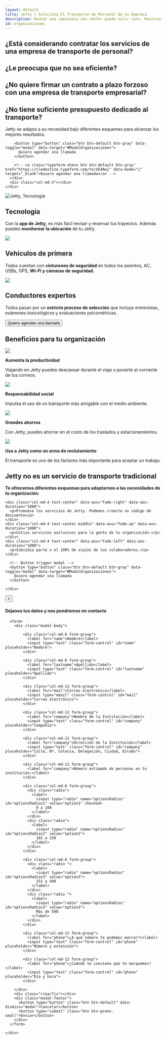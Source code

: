 ```yaml
---
layout: default
title: Jetty | Soluciona El Transporte de Personal de tu Empresa
description: Rentar una camioneta con chofer puede salir caro. Resolvemos tu transporte empresarial. Sin plazo forzoso ni presupuesto mínimo.
id: organizaciones
---
```


<div class="header-organizaciones">
  <div class="container header-content-organizaciones">
    <div class="row">
      <div class="col-md-9" data-aos="fade-left" data-aos-easing="ease-out-sine" data-aos-duration="1000">
        <div class="text-fadein text-organizaciones">
          <h2>¿Está considerando contratar los servicios de una empresa de transporte de personal?</h2>
          <h2>¿Le preocupa que no sea eficiente?</h2>
          <h2>¿No quiere firmar un contrato a plazo forzoso con una empresa de transporte empresarial?</h2>
          <h2>¿No tiene suficiente presupuesto dedicado al transporte?</h2>
        </div>
        <p class="lead">Jetty se adapta a su necesidad bajo diferentes esquemas para alcanzar los mejores resultados.</p>

        <button type="button" class="btn btn-default btn-gray" data-toggle="modal" data-target="#ModalOrganizaciones">
          Quiero agendar una llamada
        </button>

        <!-- <a class="typeform-share btn btn-default btn-gray" href="https://cledestino.typeform.com/to/XE4Rwj" data-mode="1" target="_blank">Quiero agendar una llamada</a> -->
      </div>
      <div class="col-md-3"></div>
    </div>
  </div>
</div>

<div class="container valor">
  <div class="row">
    <div class="col-md-4">
      <div class="text-center">
        <img src="img/icon-tecnologia.svg" alt="Jetty, Tecnología">
        <h2>Tecnología</h2>
      </div>
      <p>Con la <b>app de Jetty,</b> es más fácil revisar y reservar tus trayectos. Además puedes <b>monitorear la ubicación</b> de tu Jetty.</p>
    </div>
    <div class="col-md-4">
      <div class="text-center">
        <img src="img/icon-seguridad.svg">
        <h2>Vehículos de primera</h2>
      </div>
      <p>Todos cuentan con <b>cinturones de seguridad</b> en todos los asientos, AC, USBs, GPS, <b>Wi-Fi y cámaras de seguridad.</b></p>
    </div>
    <div class="col-md-4">
      <div class="text-center">
        <img src="img/icon-choferes.svg">
        <h2>Conductores expertos</h2>
      </div>
      <p>Todos pasan por un <b>estricto proceso de selección</b> que incluye entrevistas, exámenes toxicológicos y evaluaciones psicométricas.</p>
    </div>
    <div class="col-md-12 text-center">
      <button type="button" class="btn btn-default btn-gray" data-toggle="modal" data-target="#ModalOrganizaciones">
        Quiero agendar una llamada
      </button>
    </div>
  </div>
</div>

<div class="container porque-content">
  <div class="row">
    <div class="col-md-12 text-center porque-title" data-aos="fade-up">
      <h2>Beneficios para tu organización</h2>
    </div>
  </div>

  <div class="row cuatro-puntos">
    <div class="col-md-3 porque text-center" data-aos="fade-up" data-aos-duration="200">
      <img src="img/engrane.svg">
      <p><strong>Aumenta la productividad</strong></p>
      <p>Viajando en Jetty puedes descansar durante el viaje o ponerte al corriente de tus correos.</p>
    </div>
    <div class="col-md-3 porque text-center" data-aos="fade-up" data-aos-duration="300">
      <img src="img/mundo.svg">
      <p><strong>Responsabilidad social</strong></p>
      <p>Impulsa el uso de un transporte más amigable con el medio ambiente.</p>
    </div>
    <div class="col-md-3 porque text-center" data-aos="fade-up" data-aos-duration="400">
      <img src="img/alcancia.svg">
      <p><strong>Grandes ahorros</strong></p>
      <p>Con Jetty, puedes ahorrar en el costo de los traslados y estacionamientos.</p>
    </div>
    <div class="col-md-3 porque text-center" data-aos="fade-up" data-aos-duration="500">
      <img src="img/manos.svg">
      <p><strong>Usa a Jetty como un arma de reclutamiento</strong></p>
      <p>El transporte es uno de los factores más importante para aceptar un trabajo.</p>
    </div>
  </div>

  <div class="row tres-puntos">
    <div class="col-md-12 text-center tres-puntos-title" data-aos="fade-up" data-aos-duration="1000">
      <h2>Jetty no es un servicio de transporte tradicional</h2>
      <p class="lead">
        <b>Te ofrecemos diferentes esquemas para adaptarnos a las necesidades de tu organización:</b>
      </p>
    </div>

    <div class="col-md-4 text-center" data-aos="fade-right" data-aos-duration="1000">
      <p>Promueve los servicios de Jetty. Podemos crearte un código de descuento</p>
    </div>
    <div class="col-md-4 text-center middle" data-aos="fade-up" data-aos-duration="1000">
      <p>Cotiza servicios exclusivos para la gente de tu organización.</p>
    </div>
    <div class="col-md-4 text-center" data-aos="fade-left" data-aos-duration="1000">
      <p>Subsidia parte o el 100% de viajes de tus colaboradores.</p>
    </div>
  </div>

  <div class="row tres-puntos">
    <div class="col-md-12 text-center" data-aos="fade-up">

      <!-- Button trigger modal -->
      <button type="button" class="btn btn-default btn-gray" data-toggle="modal" data-target="#ModalOrganizaciones">
        Quiero agendar una llamada
      </button>

    </div>
  </div>

</div>

<!-- Modal Organizaciones -->
<div class="modal fade" id="ModalOrganizaciones" tabindex="-1" role="dialog" aria-labelledby="myModalLabel">
  <div class="modal-dialog" role="document">
    <div class="modal-content">
      <div class="modal-header">
        <button type="button" class="close" data-dismiss="modal" aria-label="Close"><span aria-hidden="true">&times;</span></button>
        <h4 class="modal-title" id="myModalLabel">Déjanos tus datos y nos pondremos en contacto</h4>
      </div>

      <form>
        <div class="modal-body">

            <div class="col-md-6 form-group">
              <label for="name">Nombre</label>
              <input type="text" class="form-control" id="name" placeholder="Nombre">
            </div>

            <div class="col-md-6 form-group">
              <label for="lastname">Apellido</label>
              <input type="text" class="form-control" id="lastname" placeholder="Apellido">
            </div>

            <div class="col-md-12 form-group">
              <label for="mail">Correo electrónico</label>
              <input type="email" class="form-control" id="mail" placeholder="Correo electrónico">
            </div>

            <div class="col-md-12 form-group">
              <label for="company">Nombre de la Institución</label>
              <input type="text" class="form-control" id="company" placeholder="Compañía">
            </div>

            <div class="col-md-12 form-group">
              <label for="company">Dirección de la Institución</label>
              <input type="text" class="form-control" id="company" placeholder="Calle, Nº, Colonia, Delegación, Ciudad, Estado">
            </div>

            <div class="col-md-12 form-group">
              <label for="company">Número estimado de personas en tu institución:</label>
            </div>

            <div class="col-md-6 form-group">
              <div class="radio">
                <label>
                  <input type="radio" name="optionsRadios" id="optionsRadios1" value="option1" checked>
                  0 a 100
                </label>
              </div>
              <div class="radio">
                <label>
                  <input type="radio" name="optionsRadios" id="optionsRadios2" value="option2">
                  101 a 250
                </label>
              </div>
            </div>

            <div class="col-md-6 form-group">
              <div class="radio ">
                <label>
                  <input type="radio" name="optionsRadios" id="optionsRadios3" value="option3">
                  251 a 500
                </label>
              </div>
              <div class="radio ">
                <label>
                  <input type="radio" name="optionsRadios" id="optionsRadios3" value="option3">
                  Más de 500
                </label>
              </div>
            </div>

            <div class="col-md-12 form-group">
              <label for="phone">¿A qué número te podemos marcar?</label>
              <input type="text" class="form-control" id="phone" placeholder="Número y extensión">
            </div>

            <div class="col-md-12 form-group">
              <label for="phone">¿Cuándo te conviene que te marquemos?</label>
              <input type="text" class="form-control" id="phone" placeholder="Día y hora">
            </div>

        </div>
        <div class="clearfix"></div>
        <div class="modal-footer">
          <button type="button" class="btn btn-default" data-dismiss="modal">Cancelar</button>
          <button type="submit" class="btn btn-green-small">Enviar</button>
        </div>
      </form>

    </div>
  </div>
</div>

